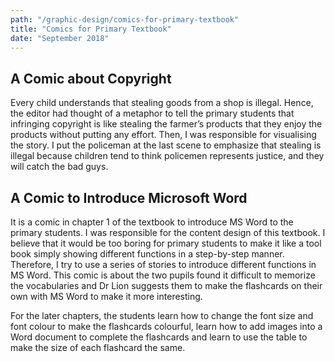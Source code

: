 ```yaml
---
path: "/graphic-design/comics-for-primary-textbook"
title: "Comics for Primary Textbook"
date: "September 2018"
---
```


## A Comic about Copyright

Every child understands that stealing goods from a shop is illegal. Hence, the editor had thought of a metaphor to tell the primary students that infringing copyright is like stealing the farmer’s products that they enjoy the products without putting any effort. Then, I was responsible for visualising the story. I put the policeman at the last scene to emphasize that stealing is illegal because children tend to think policemen represents justice, and they will catch the bad guys.

## A Comic to Introduce Microsoft Word

It is a comic in chapter 1 of the textbook to introduce MS Word to the primary students. I was responsible for the content design of this textbook. I believe that it would be too boring for primary students to make it like a tool book simply showing different functions in a step-by-step manner. Therefore, I try to use a series of stories to introduce different functions in MS Word. This comic is about the two pupils found it difficult to memorize the vocabularies and Dr Lion suggests them to make the flashcards on their own with MS Word to make it more interesting.

For the later chapters, the students learn how to change the font size and font colour to make the flashcards colourful, learn how to add images into a Word document to complete the flashcards and learn to use the table to make the size of each flashcard the same.
